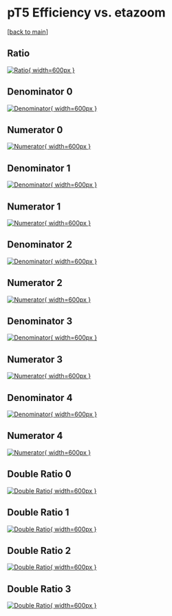 # pT5 Efficiency vs. etazoom

[[back to main](./)]



## Ratio

[![Ratio](../mtv/var/pT5_base_211_-1_eff_etazoom.png){ width=600px }](../mtv/var/pT5_base_211_-1_eff_etazoom.pdf)

## Denominator 0

[![Denominator](../mtv/den/pT5_base_211_-1_eff_etazoom_den0.png){ width=600px }](../mtv/den/pT5_base_211_-1_eff_etazoom_den0.pdf)

## Numerator 0

[![Numerator](../mtv/num/pT5_base_211_-1_eff_etazoom_num0.png){ width=600px }](../mtv/num/pT5_base_211_-1_eff_etazoom_num0.pdf)

## Denominator 1

[![Denominator](../mtv/den/pT5_base_211_-1_eff_etazoom_den1.png){ width=600px }](../mtv/den/pT5_base_211_-1_eff_etazoom_den1.pdf)

## Numerator 1

[![Numerator](../mtv/num/pT5_base_211_-1_eff_etazoom_num1.png){ width=600px }](../mtv/num/pT5_base_211_-1_eff_etazoom_num1.pdf)

## Denominator 2

[![Denominator](../mtv/den/pT5_base_211_-1_eff_etazoom_den2.png){ width=600px }](../mtv/den/pT5_base_211_-1_eff_etazoom_den2.pdf)

## Numerator 2

[![Numerator](../mtv/num/pT5_base_211_-1_eff_etazoom_num2.png){ width=600px }](../mtv/num/pT5_base_211_-1_eff_etazoom_num2.pdf)

## Denominator 3

[![Denominator](../mtv/den/pT5_base_211_-1_eff_etazoom_den3.png){ width=600px }](../mtv/den/pT5_base_211_-1_eff_etazoom_den3.pdf)

## Numerator 3

[![Numerator](../mtv/num/pT5_base_211_-1_eff_etazoom_num3.png){ width=600px }](../mtv/num/pT5_base_211_-1_eff_etazoom_num3.pdf)

## Denominator 4

[![Denominator](../mtv/den/pT5_base_211_-1_eff_etazoom_den4.png){ width=600px }](../mtv/den/pT5_base_211_-1_eff_etazoom_den4.pdf)

## Numerator 4

[![Numerator](../mtv/num/pT5_base_211_-1_eff_etazoom_num4.png){ width=600px }](../mtv/num/pT5_base_211_-1_eff_etazoom_num4.pdf)

## Double Ratio 0

[![Double Ratio](../mtv/ratio/pT5_base_211_-1_eff_etazoom_ratio0.png){ width=600px }](../mtv/ratio/pT5_base_211_-1_eff_etazoom_ratio0.pdf)

## Double Ratio 1

[![Double Ratio](../mtv/ratio/pT5_base_211_-1_eff_etazoom_ratio1.png){ width=600px }](../mtv/ratio/pT5_base_211_-1_eff_etazoom_ratio1.pdf)

## Double Ratio 2

[![Double Ratio](../mtv/ratio/pT5_base_211_-1_eff_etazoom_ratio2.png){ width=600px }](../mtv/ratio/pT5_base_211_-1_eff_etazoom_ratio2.pdf)

## Double Ratio 3

[![Double Ratio](../mtv/ratio/pT5_base_211_-1_eff_etazoom_ratio3.png){ width=600px }](../mtv/ratio/pT5_base_211_-1_eff_etazoom_ratio3.pdf)

